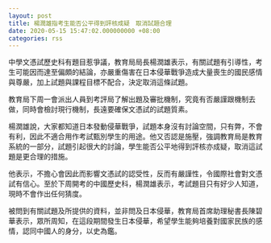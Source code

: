 ```yaml
---
layout: post
title: 楊潤雄指考生能否公平得到評核成疑　取消試題合理
date: 2020-05-15 15:47:02.000000000 +08:00
categories: rss
---
```


中學文憑試歷史科有題目惹爭議，教育局局長楊潤雄表示，有關試題有引導性，考生可能因而達至偏頗的結論，亦嚴重傷害在日本侵華戰爭造成大量喪生的國民感情與尊嚴，加上試題與課程目標不配合，決定取消這條試題。

教育局下周一會派出人員到考評局了解出題及審批機制，究竟有否嚴謹跟機制去做，同時會檢討現行機制，長遠要確保文憑試的試題質素。

楊潤雄說，大家都知道日本發動侵華戰爭，試題本身沒有討論空間，只有弊，不會有利，因此不適合用作考試甄別學生的用途。他又否認是施壓，強調教育局是教育系統的一部分，試題引起很大的討論，學生能否公平地得到評核亦成疑，取消這試題是更合理的措施。

他表示，不擔心會因此而影響文憑試的認受性，反而有嚴謹性，令國際社會對文憑試有信心。至於下周開考的中國歷史科，楊潤雄表示，考試題目只有好少人知道，現時不會作出任何猜度。

被問到有關試題及所提供的資料，並非問及日本侵華，教育局首席助理秘書長陳碧華表示，眾所周知，在這段期間發生日本侵華，希望學生能夠培養對國家民族的感情，認同中國人的身分，以史為鑑。
